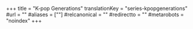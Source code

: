 +++
title = "K-pop Generations"
translationKey = "series-kpopgenerations"
#url = ""
#aliases = [""]
#relcanonical = ""
#redirectto = ""
#metarobots = "noindex"
+++
